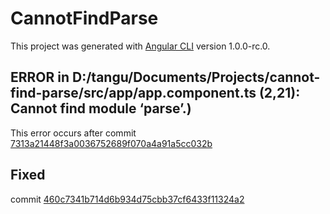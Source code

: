 # CannotFindParse

This project was generated with [Angular CLI](https://github.com/angular/angular-cli) version 1.0.0-rc.0.

## ERROR in D:/tangu/Documents/Projects/cannot-find-parse/src/app/app.component.ts (2,21): Cannot find module ‘parse’.)
This error occurs after commit [7313a21448f3a0036752689f070a4a91a5cc032b](https://github.com/seza443/cannot-find-parse/commit/7313a21448f3a0036752689f070a4a91a5cc032b)

## Fixed
commit [460c7341b714d6b934d75cbb37cf6433f11324a2](https://github.com/seza443/cannot-find-parse/commit/460c7341b714d6b934d75cbb37cf6433f11324a2)
